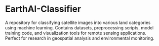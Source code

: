 # EarthAI-Classifier
A repository for classifying satellite images into various land categories using machine learning. Contains datasets, preprocessing scripts, model training code, and visualization tools for remote sensing applications. Perfect for research in geospatial analysis and environmental monitoring.
